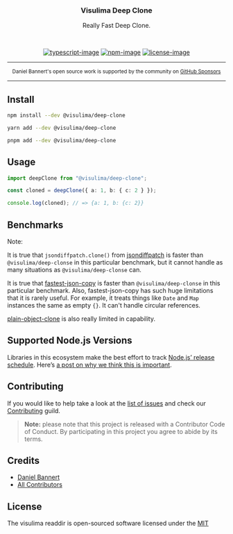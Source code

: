 <div align="center">
  <h3>Visulima Deep Clone</h3>
  <p>
  Really Fast Deep Clone.
  </p>
</div>

<br />

<div align="center">

[![typescript-image]][typescript-url] [![npm-image]][npm-url] [![license-image]][license-url]

</div>

---

<div align="center">
    <p>
        <sup>
            Daniel Bannert's open source work is supported by the community on <a href="https://github.com/sponsors/prisis">GitHub Sponsors</a>
        </sup>
    </p>
</div>

---

## Install

```sh
npm install --dev @visulima/deep-clone
```

```sh
yarn add --dev @visulima/deep-clone
```

```sh
pnpm add --dev @visulima/deep-clone
```

## Usage

```typescript
import deepClone from "@visulima/deep-clone";

const cloned = deepClone({ a: 1, b: { c: 2 } });

console.log(cloned); // => {a: 1, b: {c: 2}}
```

## Benchmarks

Note:

It is true that `jsondiffpatch.clone()` from [jsondiffpatch](https://www.npmjs.com/package/jsondiffpatch) is faster than `@visulima/deep-clonse` in this particular benchmark, but it cannot handle as many situations as `@visulima/deep-clonse` can.

It is true that [fastest-json-copy](https://www.npmjs.com/package/fastest-json-copy) is faster than `@visulima/deep-clonse` in this particular benchmark. Also, fastest-json-copy has such huge limitations that it is rarely useful. For example, it treats things like `Date` and `Map` instances the same as empty `{}`. It can't handle circular references.

[plain-object-clone](https://www.npmjs.com/package/plain-object-clone) is also really limited in capability.

## Supported Node.js Versions

Libraries in this ecosystem make the best effort to track [Node.js’ release schedule](https://github.com/nodejs/release#release-schedule).
Here’s [a post on why we think this is important](https://medium.com/the-node-js-collection/maintainers-should-consider-following-node-js-release-schedule-ab08ed4de71a).

## Contributing

If you would like to help take a look at the [list of issues](https://github.com/visulima/visulima/issues) and check our [Contributing](.github/CONTRIBUTING.md) guild.

> **Note:** please note that this project is released with a Contributor Code of Conduct. By participating in this project you agree to abide by its terms.

## Credits

-   [Daniel Bannert](https://github.com/prisis)
-   [All Contributors](https://github.com/visulima/visulima/graphs/contributors)

## License

The visulima readdir is open-sourced software licensed under the [MIT][license-url]

[typescript-image]: https://img.shields.io/badge/Typescript-294E80.svg?style=for-the-badge&logo=typescript
[typescript-url]: "typescript"
[license-image]: https://img.shields.io/npm/l/@visulima/readdir?color=blueviolet&style=for-the-badge
[license-url]: LICENSE.md "license"
[npm-image]: https://img.shields.io/npm/v/@visulima/readdir/latest.svg?style=for-the-badge&logo=npm
[npm-url]: https://www.npmjs.com/package/@visulima/readdir/v/latest "npm"
